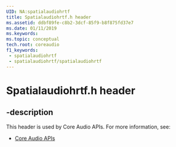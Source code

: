 ```yaml
---
UID: NA:spatialaudiohrtf
title: Spatialaudiohrtf.h header
ms.assetid: ddbf89fe-c8b2-3dcf-85f9-b8f875fd37e7
ms.date: 01/11/2019
ms.keywords: 
ms.topic: conceptual
tech.root: coreaudio
f1_keywords:
 - spatialaudiohrtf
 - spatialaudiohrtf/spatialaudiohrtf
---
```


# Spatialaudiohrtf.h header


## -description

This header is used by Core Audio APIs. For more information, see:

- [Core Audio APIs](../_coreaudio/index.md)

